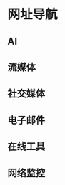# 网址导航

## AI

<div class="grid grid-cols-1 md:grid-cols-2 gap-4">
    <Card href="https://chatgpt.com/" target="_blank" img="../images/nav/chatgpt.ico" title="ChatGPT"
        details="OpenAI 的人工智能聊天机器人程序" />
    <Card href="https://chat.deepseek.com/" target="_blank" img="../images/nav/deepseek.ico" title="DeepSeek"
        details="深度求索的人工智能大型语言模型" />
    <Card href="https://gemini.google.com/" target="_blank" img="../images/nav/gemini.ico" title="Gemini"
        details="Google 的生成式人工智能聊天机器人" />
    <Card href="https://grok.com/" target="_blank" img="../images/nav/grok.ico" title="Grok"
        details="xAI 的生成式人工智能聊天机器人" />
    <Card href="https://claude.ai/" target="_blank" img="../images/nav/claude.ico" title="Claude"
        details="Anthropic 的大型语言模型" />
</div>

## 流媒体

<div class="grid grid-cols-1 md:grid-cols-2 gap-4">
    <Card href="https://www.youtube.com/" target="_blank" img="../images/nav/youtube.ico" title="YouTube"
        details="全球最大的视频搜索和分享平台" />
    <Card href="https://www.netflix.com/" target="_blank" img="../images/nav/netflix.ico" title="Netflix"
        details="网络视频点播的 OTT 服务网站" />
    <Card href="https://www.disneyplus.com/" target="_blank" img="../images/nav/disneyplus.ico" title="Disney+"
        details="迪士尼的在线流媒体视频点播平台" />
    <Card href="https://www.primevideo.com/" target="_blank" img="../images/nav/prime-video.ico" title="Prime Video"
        details="亚马逊的互联网视频点播服务" />
    <Card href="https://www.hulu.com/" target="_blank" img="../images/nav/hulu.ico" title="Hulu"
        details="网络付费随选流影片及影视节目的 OTT 服务网站" />
</div>

## 社交媒体

<div class="grid grid-cols-1 md:grid-cols-2 gap-4">
    <Card href="https://www.instagram.com/" target="_blank" img="../images/nav/instagram.ico" title="Instagram"
        details="在线图片及视频分享的社群应用程序" />
    <Card href="https://x.com/" target="_blank" img="../images/nav/x.ico" title="X" details="全球顶尖的社交媒体平台之一" />
    <Card href="https://www.reddit.com/" target="_blank" img="../images/nav/reddit.ico" title="Reddit"
        details="娱乐、社交及新闻网站" />
    <Card href="https://web.telegram.org/" target="_blank" img="../images/nav/telegram.ico" title="Telegram"
        details="跨平台的即时通信软件" />
</div>

## 电子邮件

<div class="grid grid-cols-1 md:grid-cols-2 gap-4">
    <Card href="https://outlook.live.com/" target="_blank" img="../images/nav/outlook.ico" title="Outlook"
        details="微软的免费互联网收发电子邮件服务" />
    <Card href="https://gmail.google.com/" target="_blank" img="../images/nav/gmail.ico" title="Gmail"
        details="Google 的免费电子邮件服务" />
    <Card href="https://mail.proton.me/" target="_blank" img="../images/nav/proton-mail.ico" title="Proton Mail"
        details="端到端加密的电子邮件服务" />
    <Card href="https://temp-mail.org/zh/" target="_blank" img="../images/nav/temp-mail.ico" title="Temp Mail"
        details="匿名的一次性电子邮件" />
</div>

## 在线工具

<div class="grid grid-cols-1 md:grid-cols-2 gap-4">
    <Card href="https://telegra.ph/" target="_blank" img="../images/nav/telegraph.ico" title="Telegraph"
        details="Telegram 的内容发布网站" />
    <Card href="https://reurl.cc/main/cn" target="_blank" img="../images/nav/reurl.ico" title="Reurl"
        details="短链接在线生成" />
    <Card href="https://sub-web.netlify.app/" target="_blank" img="../images/nav/subscription-converter.ico"
        title="Subscription Converter" details="各种订阅链接生成" />
</div>

## 网络监控

<div class="grid grid-cols-1 md:grid-cols-2 gap-4">
    <Card href="https://fast.com/" target="_blank" img="../images/nav/fast.ico" title="Fast" details="奈飞的简单网速测试" />
    <Card href="https://whoer.net/zh" target="_blank" img="../images/nav/whoer.ico" title="Whoer" details="IP 伪装度检测" />
    <Card href="https://ping0.cc/" target="_blank" img="../images/nav/ping0.ico" title="PING0" details="IP 纯净度检测" />
    <Card href="https://ipcheck.ing/" target="_blank" img="../images/nav/ip-check.ico" title="IPCheck"
        details="好用和开源的全能 IP 工具箱" />
</div>